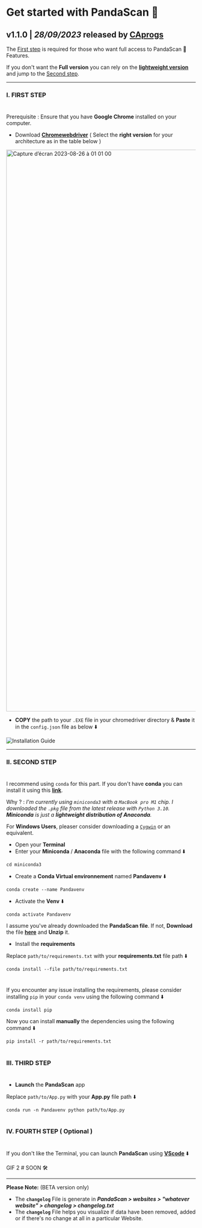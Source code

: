 # Get started with PandaScan 🐼

## **v1.1.0** | _**28/09/2023**_ released by [**CAprogs**](https://github.com/CAprogs)

The [First step](https://github.com/CAprogs/PandaScan/blob/main/Installation%20Guide.md#i-first-step) is required for those who want full access to PandaScan 🐼 Features.

If you don't want the **Full version** you can rely on the [**lightweight version**](https://github.com/CAprogs/PandaScan/releases/download/v1.0.0/PandaScan.Lite.zip) and jump to the [Second step](https://github.com/CAprogs/PandaScan/blob/main/Installation%20Guide.md#ii-second-step).

---

### **I. FIRST STEP**
#
Prerequisite : Ensure that you have **Google Chrome** installed on your computer. 

- Download [**Chromewebdriver**](https://chromedriver.chromium.org/downloads) ( Select the **right version** for your architecture as in the table below )

<img width="1488" alt="Capture d’écran 2023-08-26 à 01 01 00" src="https://github.com/CAprogs/PandaScan/assets/104645407/26ab6c15-9f8c-4bde-9c31-134a56f40273">

-  **COPY** the path to your `.EXE` file in your chromedriver directory & **Paste** it in the `config.json` file as below ⬇️

![Installation Guide](https://github.com/CAprogs/PandaScan/assets/104645407/bffd530c-a774-4a56-b875-6a0d2136354d)

---

### **II. SECOND STEP**
#
I recommend using `conda` for this part. If you don't have **conda** you can install it using this [**link**](https://docs.conda.io/en/latest/miniconda.html). 

Why ? : _I'm currently using `miniconda3` with a `MacBook pro M1` chip. I downloaded the `.pkg` file from the latest release with `Python 3.10`. 
**Miniconda** is just a **lightweight distribution of Anaconda**._

For **Windows Users**, pleaser consider downloading a [`Cygwin`](https://www.cygwin.com/install.html) or an equivalent.

- Open your **Terminal**
- Enter your **Miniconda** / **Anaconda** file with the following command ⬇️
```
cd miniconda3
```
- Create a **Conda Virtual environnement** named **Pandavenv** ⬇️
```
conda create --name Pandavenv
```
- Activate the **Venv** ⬇️
```
conda activate Pandavenv
```

I assume you've already downloaded the **PandaScan file**. If not, **Download** the file [**here**](https://github.com/CAprogs/PandaScan/archive/refs/tags/v1.0.0.zip) and **Unzip** it.

- Install the **requirements** 

Replace `path/to/requirements.txt` with your **requirements.txt** file path ⬇️
```
conda install --file path/to/requirements.txt
```
#
If you encounter any issue installing the requirements, please consider installing `pip` in your `conda venv` using the following command ⬇️
```
conda install pip
```
Now you can install **manually** the dependencies using the following command ⬇️
```
pip install -r path/to/requirements.txt
```
#
### **III. THIRD STEP**
#
- **Launch** the **PandaScan** app

Replace `path/to/App.py` with your **App.py** file path ⬇️
```
conda run -n Pandavenv python path/to/App.py
```
#

### **IV. FOURTH STEP ( Optional )**
#

If you don't like the Terminal, you can launch **PandaScan** using [**VScode**](https://code.visualstudio.com/) ⬇️

GIF 2 # SOON 🛠️

---
**Please Note:** (BETA version only)
- The **`changelog`** File is generate in _**PandaScan > websites > "whatever website" > changelog > changelog.txt**_
- The **`changelog`** File helps you visualize if data have been removed, added or if there's no change at all in a particular Website.
